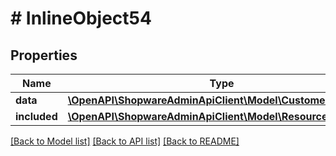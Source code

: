 # # InlineObject54

## Properties

Name | Type | Description | Notes
------------ | ------------- | ------------- | -------------
**data** | [**\OpenAPI\ShopwareAdminApiClient\Model\CustomerRecovery**](CustomerRecovery.md) |  | [optional]
**included** | [**\OpenAPI\ShopwareAdminApiClient\Model\Resource[]**](Resource.md) |  | [optional]

[[Back to Model list]](../../README.md#models) [[Back to API list]](../../README.md#endpoints) [[Back to README]](../../README.md)
